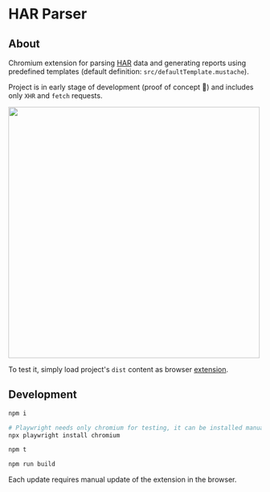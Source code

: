 # HAR Parser

## About

Chromium extension for parsing [HAR](<https://en.wikipedia.org/wiki/HAR_(file_format)>) data and generating reports using predefined templates (default definition: `src/defaultTemplate.mustache`).

Project is in early stage of development (proof of concept 🚧) and includes only `XHR` and `fetch` requests.

<img src="https://gcdnb.pbrd.co/images/CDMYmiiM4kph.jpg?o=1" width="500" />

To test it, simply load project's `dist` content as browser [extension](https://developer.chrome.com/docs/extensions/mv3/getstarted/development-basics/#load-unpacked).

## Development

```bash
npm i
```

```bash
# Playwright needs only chromium for testing, it can be installed manually:
npx playwright install chromium

npm t
```

```bash
npm run build
```

Each update requires manual update of the extension in the browser.
